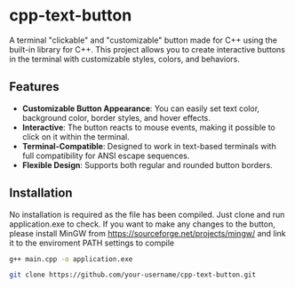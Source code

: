 # cpp-text-button

A terminal "clickable" and "customizable" button made for C++ using the built-in library for C++. This project allows you to create interactive buttons in the terminal with customizable styles, colors, and behaviors.

## Features
- **Customizable Button Appearance**: You can easily set text color, background color, border styles, and hover effects.
- **Interactive**: The button reacts to mouse events, making it possible to click on it within the terminal.
- **Terminal-Compatible**: Designed to work in text-based terminals with full compatibility for ANSI escape sequences.
- **Flexible Design**: Supports both regular and rounded button borders.

## Installation
No installation is required as the file has been compiled. Just clone and run application.exe to check. If you want to make any changes to the button, please
install MinGW from https://sourceforge.net/projects/mingw/ and link it to the enviroment PATH settings to compile

```bash
g++ main.cpp -o application.exe
```

```bash
git clone https://github.com/your-username/cpp-text-button.git
```
